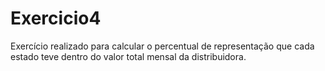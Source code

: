 # Exercicio4
Exercício realizado para calcular o percentual de representação que cada estado teve dentro do valor total mensal da distribuidora.

